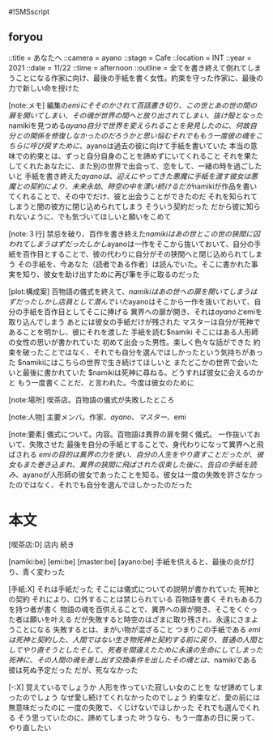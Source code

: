 #!SMSscript

## foryou

::title = あなたへ
::camera = ayano
::stage = Cafe
::location = INT
::year = 2021
::date = 11/22
::time = afternoon
::outline = 全てを書き終えて倒れてしまうことになる作家に向け、最後の手紙を書く女性。約束を守った作家に、最後の力で新しい命を授けた

[note:メモ]
編集の$emiにそそのかされて百話書き切り、この世とあの世の間の扉を開いてしまい、その魂が世界の間へと放り出されてしまい、抜け殻となった$namikiを見つめる$ayano
自分で世界を変えられることを発見したのに、何故自分との関係を修復しなかったのだろうかと思い悩む
それでももう一度彼の魂をこちらに呼び戻すために、$ayanoは過去の彼に向けて手紙を書いていた
本当の意味での約束とは、ずっと自分自身のことを諦めずにいてくれること
それを果たしてくれたあなたに、また別の世界で出会って、恋をして、一緒の時を過ごしたいと
手紙を書き終えた$ayanoは、迎えにやってきた悪魔に手紙を渡す
彼女は悪魔との契約により、未来永劫、時空の中を漂い続ける
だが$namikiが作品を書いてくれることで、その中でだけ、彼と出会うことができたのだ
それを知られてしまうと闇の彼方に閉じ込められてしまう
そういう契約だった
だから彼に知られないように、でも気づいてほしいと願いをこめて

[note:３行]
禁忌を破り、百作を書き終えた$namikiはあの世とこの世の狭間に囚われてしまうはずだった
しかし$ayanoは一作をそこから抜いておいて、自分の手紙を百作目とすることで、彼の代わりに自分がその狭間へと閉じ込められてしまう
その手紙を、今あなた（読者である作者）は読んでいた。そこに書かれた事実を知り、彼女を助け出すために再び筆を手に取るのだった

[plot:構成案]
百物語の儀式を終えて、$namikiはあの世への扉を開いてしまうはずだった
しかし店員として潜んでいた$ayanoはそこから一作を抜いておいて、自分の手紙を百作目としてそこに捧げる
異界への扉が開き、それは$ayanoと$emiを取り込んでしまう
あとには彼女の手紙だけが残された
マスターは自分が死神であることを明かし、彼にそれを渡した
手紙を読む$namiki
そこにはある人形師の女性の思いが書かれていた
初めて出会った男性。楽しく色々な話ができた
約束を破ったことではなく、それでも自分を選んでほしかったという気持ちがあった
$namikiにはこちらの世界で生き続けてほしいと
またどこかの世界で会いたいと最後に書かれていた
$namikiは死神に尋ねる。どうすれば彼女に会えるのかと
もう一度書くことだ、と言われた。今度は彼女のために

[note:場所]
喫茶店。百物語の儀式が失敗したところ

[note:人物]
主要メンバ。作家、$ayano、マスター、$emi

[note:要素]
儀式について。内容。百物語は異界の扉を開く儀式。
一作抜いておいて、失敗させた
最後を自分の手紙とすることで、身代わりになって異界へと飛ばされる
$emiの目的は異界の力を使い、自分の人生をやり直すことだったが、彼女もまた巻き込まれ、異界の狭間に飛ばされた
収束した後に、告白の手紙を読み、$ayanoが人形師の彼女であったことを知る。彼女は一度の失敗を許さなかったのではなく、それでも自分を選んでほしかったのだった

# 本文

[喫茶店:D]
店内
続き

[namiki:be]
[emi:be]
[master:be]
[ayano:be]
手紙を供えると、最後の炎が灯り、青く変わった

[手紙:X]
それは手紙だった
そこには儀式についての説明が書かれていた
死神との契約
それにより、口外することは禁じられている
百物語を書く
それもある力を持つ者が書く
物語の魂を百供えることで、異界への扉が開き、そこをくぐった者は願いを叶える
だが失敗すると時空のはざまに取り残され、永遠にさまようことになる
失敗するとは、まがい物が混ざること
つまりこの手紙である
$emiは死神と契約した、人間ではない生き物
死神と契約する前に戻り、普通の人間としてやり直そうとした
そして、死者を間違えたために永遠の生命にしてしまった死神に、その人間の魂を差し出す交換条件を出した
その魂とは、$namikiである
彼は死ぬ予定だった
だが、死ななかった

[-:X]
覚えているでしょうか
人形を作っていた寂しい女のことを
なぜ諦めてしまったのでしょう
なぜ愛し続けてくれなかったのでしょう
約束など、愛の前には無意味だったのに
一度の失敗で、くじけないでほしかった
それでも選んでくれる
そう思っていたのに、諦めてしまった
叶うなら、もう一度あの日に戻って、やり直したい
